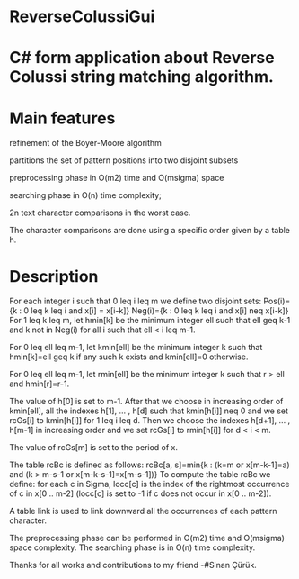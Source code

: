# ReverseColussiGui
# C# form application about Reverse Colussi string matching algorithm.
# Main features
refinement of the Boyer-Moore algorithm

partitions the set of pattern positions into two disjoint subsets

preprocessing phase in O(m2) time and O(msigma) space

searching phase in O(n) time complexity;

2n text character comparisons in the worst case.

The character comparisons are done using a specific order given by a table h.

# Description
For each integer i such that 0 leq i leq m we define two disjoint sets:
 	Pos(i)={k :  0 leq k leq i and x[i] = x[i-k]}
 	Neg(i)={k :  0 leq k leq i and x[i] neq x[i-k]}
For 1 leq k leq m, let hmin[k] be the minimum integer ell such that ell geq k-1 and k not in Neg(i) for all i such that ell < i leq m-1.

For 0 leq ell leq m-1, let kmin[ell] be the minimum integer k such that hmin[k]=ell geq k if any such k exists and kmin[ell]=0 otherwise.

For 0 leq ell leq m-1, let rmin[ell] be the minimum integer k such that r > ell and hmin[r]=r-1.

The value of h[0] is set to m-1. After that we choose in increasing order of kmin[ell], all the indexes h[1], ... , h[d] such that kmin[h[i]] neq 0 and we set rcGs[i] to kmin[h[i]] for 1 leq i leq d. Then we choose the indexes h[d+1], ... , h[m-1] in increasing order and we set rcGs[i] to rmin[h[i]] for d < i < m.

The value of rcGs[m] is set to the period of x.

The table rcBc is defined as follows: rcBc[a, s]=min{k :  (k=m or x[m-k-1]=a) and (k > m-s-1 or x[m-k-s-1]=x[m-s-1])} To compute the table rcBc we define: for each c in Sigma, locc[c] is the index of the rightmost occurrence of c in x[0 .. m-2] (locc[c] is set to -1 if c does not occur in x[0 .. m-2]).

A table link is used to link downward all the occurrences of each pattern character.

The preprocessing phase can be performed in O(m2) time and O(msigma) space complexity. The searching phase is in O(n) time complexity.


Thanks for all works and contributions to my friend -#Sinan Çürük.
